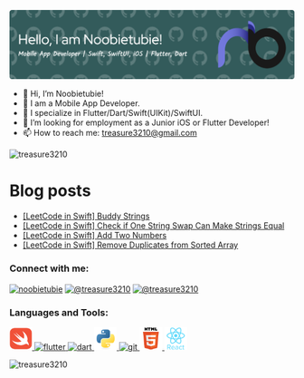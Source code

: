 ![Header](./github-header-image.png)

- 👋 Hi, I’m Noobietubie!
- 👀 I am a Mobile App Developer.
- 🌱 I specialize in Flutter/Dart/Swift(UIKit)/SwiftUI.
- 💞️ I’m looking for employment as a Junior iOS or Flutter Developer!
- 📫 How to reach me: treasure3210@gmail.com

<p><img align="center" src="https://github-readme-streak-stats.herokuapp.com/?user=treasure3210&" alt="treasure3210" /></p>

# Blog posts

<!-- BLOG-POST-LIST:START -->
- [[LeetCode in Swift] Buddy Strings](https://medium.com/@treasure3210/leetcode-in-swift-buddy-strings-d9b7e27bad98?source=rss-5573399ce9ee------2)
- [[LeetCode in Swift] Check if One String Swap Can Make Strings Equal](https://medium.com/@treasure3210/leetcode-in-swift-add-two-numbers-9fac2d76d28e?source=rss-5573399ce9ee------2)
- [[LeetCode in Swift] Add Two Numbers](https://medium.com/@treasure3210/leetcode-in-swift-add-two-numbers-84c358a804f7?source=rss-5573399ce9ee------2)
- [[LeetCode in Swift] Remove Duplicates from Sorted Array](https://medium.com/@treasure3210/leetcode-in-swift-remove-duplicates-from-sorted-array-f3767c68d899?source=rss-5573399ce9ee------2)
<!-- BLOG-POST-LIST:END -->

<h3 align="left">Connect with me:</h3>
<p align="left">
<a href="https://linkedin.com/in/noobietubie" target="blank"><img align="center" src="https://raw.githubusercontent.com/rahuldkjain/github-profile-readme-generator/master/src/images/icons/Social/linked-in-alt.svg" alt="noobietubie" height="30" width="40" /></a>
<a href="https://medium.com/@treasure3210" target="blank"><img align="center" src="https://raw.githubusercontent.com/rahuldkjain/github-profile-readme-generator/master/src/images/icons/Social/medium.svg" alt="@treasure3210" height="30" width="40" /></a>
<a href="https://noobietubie.ca" target="blank"><img align="center" src="https://noobietubie.ca/static/media/logo-s.75533f9ed06058f0265b.png" alt="@treasure3210" height="30" width="40" /></a>
</p>

<h3 align="left">Languages and Tools:</h3>
<p align="left"> 
<a href="https://developer.apple.com/swift/" target="_blank" rel="noreferrer"> <img src="https://raw.githubusercontent.com/devicons/devicon/master/icons/swift/swift-original.svg" alt="swift" width="40" height="40"/> </a>
<a href="https://flutter.dev" target="_blank" rel="noreferrer"> <img src="https://www.vectorlogo.zone/logos/flutterio/flutterio-icon.svg" alt="flutter" width="40" height="40"/> </a>
<a href="https://dart.dev" target="_blank" rel="noreferrer"> <img src="https://www.vectorlogo.zone/logos/dartlang/dartlang-icon.svg" alt="dart" width="40" height="40"/> </a>
<a href="https://www.python.org" target="_blank" rel="noreferrer"> <img src="https://raw.githubusercontent.com/devicons/devicon/master/icons/python/python-original.svg" alt="python" width="40" height="40"/> </a>
<a href="https://git-scm.com/" target="_blank" rel="noreferrer"> <img src="https://www.vectorlogo.zone/logos/git-scm/git-scm-icon.svg" alt="git" width="40" height="40"/> </a>
<a href="https://www.w3.org/html/" target="_blank" rel="noreferrer"> <img src="https://raw.githubusercontent.com/devicons/devicon/master/icons/html5/html5-original-wordmark.svg" alt="html5" width="40" height="40"/> </a>
<a href="https://reactjs.org/" target="_blank" rel="noreferrer"> <img src="https://raw.githubusercontent.com/devicons/devicon/master/icons/react/react-original-wordmark.svg" alt="react" width="40" height="40"/> </a>
</p>

<p><img align="left" src="https://github-readme-stats.vercel.app/api/top-langs?username=treasure3210&show_icons=true&locale=en&layout=compact" alt="treasure3210" /></p>
